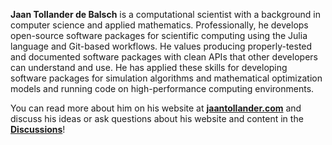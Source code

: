 **Jaan Tollander de Balsch** is a computational scientist with a background in computer science and applied mathematics. Professionally, he develops open-source software packages for scientific computing using the Julia language and Git-based workflows. He values producing properly-tested and documented software packages with clean APIs that other developers can understand and use. He has applied these skills for developing software packages for simulation algorithms and mathematical optimization models and running code on high-performance computing environments.

You can read more about him on his website at [**jaantollander.com**](https://jaantollander.com/) and discuss his ideas or ask questions about his website and content in the [**Discussions**](https://github.com/jaantollander/jaantollander/discussions)!
